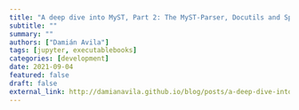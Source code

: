 ```yaml
---
title: "A deep dive into MyST, Part 2: The MyST-Parser, Docutils and Sphinx"
subtitle: ""
summary: ""
authors: ["Damián Avila"]
tags: [jupyter, executablebooks]
categories: [development]
date: 2021-09-04
featured: false
draft: false
external_link: http://damianavila.github.io/blog/posts/a-deep-dive-into-myst-part-2-the-myst-parser-docutils-and-sphinx.html
---
```

